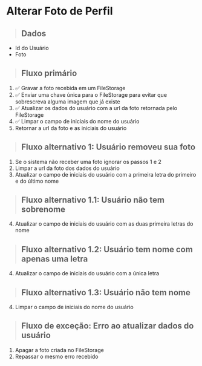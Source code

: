# Alterar Foto de Perfil

> ## Dados

* Id do Usuário
* Foto

> ## Fluxo primário

1. ✅ Gravar a foto recebida em um FileStorage
2. ✅ Enviar uma chave única para o FileStorage para evitar que sobrescreva alguma imagem que já existe
3. ✅ Atualizar os dados do usuário com a url da foto retornada pelo FileStorage
4. ✅ Limpar o campo de iniciais do nome do usuário
5. Retornar a url da foto e as iniciais do usuário

> ## Fluxo alternativo 1: Usuário removeu sua foto

1. Se o sistema não receber uma foto ignorar os passos 1 e 2
3. Limpar a url da foto dos dados do usuário
4. Atualizar o campo de iniciais do usuário com a primeira letra do primeiro e do último nome

> ## Fluxo alternativo 1.1: Usuário não tem sobrenome

4. Atualizar o campo de iniciais do usuário com as duas primeira letras do nome

> ## Fluxo alternativo 1.2: Usuário tem nome com apenas uma letra

4. Atualizar o campo de iniciais do usuário com a única letra

> ## Fluxo alternativo 1.3: Usuário não tem nome

4.  Limpar o campo de iniciais do nome do usuário

> ## Fluxo de exceção: Erro ao atualizar dados do usuário

1. Apagar a foto criada no FileStorage
2. Repassar o mesmo erro recebido
